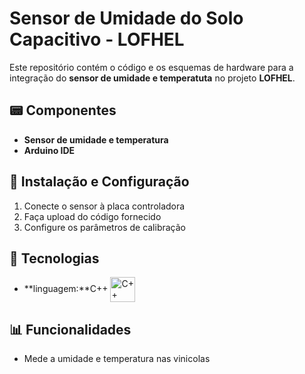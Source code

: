 # Sensor de Umidade do Solo Capacitivo - LOFHEL

Este repositório contém o código e os esquemas de hardware para a integração do **sensor de umidade e temperatuta** no projeto **LOFHEL**.  

## 📟 Componentes  
- **Sensor  de umidade e temperatura**
- **Arduino IDE**  

## 🔧 Instalação e Configuração  
1. Conecte o sensor à placa controladora  
2. Faça upload do código fornecido  
3. Configure os parâmetros de calibração  
## 🚀 Tecnologias 
- **linguagem:**C++ 
<img
    align="center"
    alt="C++"
    title="C++"
    width="40px"
    style="padding-rigth: 10px;"
    src="https://cdn.jsdelivr.net/gh/devicons/devicon@latest/icons/cplusplus/cplusplus-original.svg"
/>

## 📊 Funcionalidades  
- Mede a umidade e temperatura nas vinicolas   

